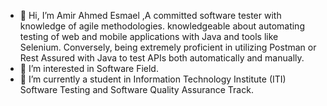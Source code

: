 - 👋 Hi, I’m Amir Ahmed Esmael ,A committed software tester with knowledge of agile methodologies. knowledgeable about automating testing of web and mobile applications with Java and tools like Selenium. Conversely, being extremely proficient in utilizing Postman or Rest Assured with Java to test APIs both automatically and manually.
- 👀 I’m interested in Software Field.
- 🌱 I’m currently a student in Information Technology Institute (ITI) Software Testing and Software Quality Assurance Track.

<!---
amirhefny/amirhefny is a ✨ special ✨ repository because its `README.md` (this file) appears on your GitHub profile.
You can click the Preview link to take a look at your changes.
--->
